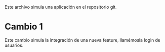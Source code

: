 Este archivo simula una aplicación en el repositorio git.

# Cambio 1
Este cambio simula la integración de una nueva feature, llamémosla login de usuarios.